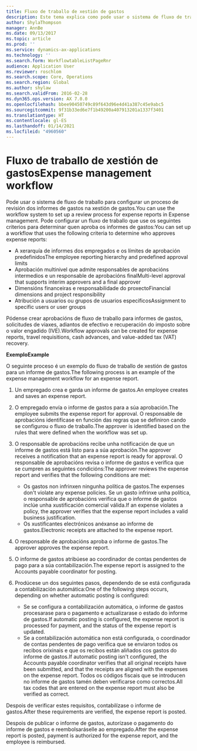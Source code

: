 ```yaml
---
title: Fluxo de traballo de xestión de gastos
description: Este tema explica como pode usar o sistema de fluxo de traballo en Microsoft Dynamics 365 Finance, para configurar un proceso de revisión dos informes de gastos na xestión de gastos.
author: ShylaThompson
manager: AnnBe
ms.date: 09/13/2017
ms.topic: article
ms.prod: ''
ms.service: dynamics-ax-applications
ms.technology: ''
ms.search.form: WorkflowtableListPageRnr
audience: Application User
ms.reviewer: roschlom
ms.search.scope: Core, Operations
ms.search.region: Global
ms.author: shylaw
ms.search.validFrom: 2016-02-28
ms.dyn365.ops.version: AX 7.0.0
ms.openlocfilehash: bbee90450749c89f643d96e4d41a387c45e9abc5
ms.sourcegitcommit: 9f31b33ed6e7f1b49200a407913201a1337f3401
ms.translationtype: HT
ms.contentlocale: gl-ES
ms.lasthandoff: 01/14/2021
ms.locfileid: "4960560"
---
```

# <a name="expense-management-workflow"></a><span data-ttu-id="fb80b-103">Fluxo de traballo de xestión de gastos</span><span class="sxs-lookup"><span data-stu-id="fb80b-103">Expense management workflow</span></span>

<span data-ttu-id="fb80b-104">Pode usar o sistema de fluxo de traballo para configurar un proceso de revisión dos informes de gastos na xestión de gastos.</span><span class="sxs-lookup"><span data-stu-id="fb80b-104">You can use the workflow system to set up a review process for expense reports in Expense management.</span></span> <span data-ttu-id="fb80b-105">Pode configurar un fluxo de traballo que use os seguintes criterios para determinar quen aproba os informes de gastos:</span><span class="sxs-lookup"><span data-stu-id="fb80b-105">You can set up a workflow that uses the following criteria to determine who approves expense reports:</span></span>

- <span data-ttu-id="fb80b-106">A xerarquía de informes dos empregados e os límites de aprobación predefinidos</span><span class="sxs-lookup"><span data-stu-id="fb80b-106">The employee reporting hierarchy and predefined approval limits</span></span>
- <span data-ttu-id="fb80b-107">Aprobación multinivel que admite responsables de aprobacións intermedios e un responsable de aprobacións final</span><span class="sxs-lookup"><span data-stu-id="fb80b-107">Multi-level approval that supports interim approvers and a final approver</span></span>
- <span data-ttu-id="fb80b-108">Dimensións financeiras e responsabilidade do proxecto</span><span class="sxs-lookup"><span data-stu-id="fb80b-108">Financial dimensions and project responsibility</span></span>
- <span data-ttu-id="fb80b-109">Atribución a usuarios ou grupos de usuarios específicos</span><span class="sxs-lookup"><span data-stu-id="fb80b-109">Assignment to specific users or user groups</span></span>

<span data-ttu-id="fb80b-110">Pódense crear aprobacións de fluxo de traballo para informes de gastos, solicitudes de viaxes, adiantos de efectivo e recuperación do imposto sobre o valor engadido (IVE).</span><span class="sxs-lookup"><span data-stu-id="fb80b-110">Workflow approvals can be created for expense reports, travel requisitions, cash advances, and value-added tax (VAT) recovery.</span></span>

<span data-ttu-id="fb80b-111">**Exemplo**</span><span class="sxs-lookup"><span data-stu-id="fb80b-111">**Example**</span></span>

<span data-ttu-id="fb80b-112">O seguinte proceso é un exemplo do fluxo de traballo de xestión de gastos para un informe de gastos.</span><span class="sxs-lookup"><span data-stu-id="fb80b-112">The following process is an example of the expense management workflow for an expense report.</span></span>

1. <span data-ttu-id="fb80b-113">Un empregado crea e garda un informe de gastos.</span><span class="sxs-lookup"><span data-stu-id="fb80b-113">An employee creates and saves an expense report.</span></span>
2. <span data-ttu-id="fb80b-114">O empregado envía o informe de gastos para a súa aprobación.</span><span class="sxs-lookup"><span data-stu-id="fb80b-114">The employee submits the expense report for approval.</span></span> <span data-ttu-id="fb80b-115">O responsable de aprobacións identifícase en función das regras que se definiron cando se configurou o fluxo de traballo.</span><span class="sxs-lookup"><span data-stu-id="fb80b-115">The approver is identified based on the rules that were defined when the workflow was set up.</span></span>
3. <span data-ttu-id="fb80b-116">O responsable de aprobacións recibe unha notificación de que un informe de gastos está listo para a súa aprobación.</span><span class="sxs-lookup"><span data-stu-id="fb80b-116">The approver receives a notification that an expense report is ready for approval.</span></span> <span data-ttu-id="fb80b-117">O responsable de aprobacións revisa o informe de gastos e verifica que se cumpren as seguintes condicións:</span><span class="sxs-lookup"><span data-stu-id="fb80b-117">The approver reviews the expense report and verifies that the following conditions are met:</span></span>

    - <span data-ttu-id="fb80b-118">Os gastos non infrinxen ningunha política de gastos.</span><span class="sxs-lookup"><span data-stu-id="fb80b-118">The expenses don't violate any expense policies.</span></span> <span data-ttu-id="fb80b-119">Se un gasto infrinxe unha política, o responsable de aprobacións verifica que o informe de gastos inclúe unha xustificación comercial válida.</span><span class="sxs-lookup"><span data-stu-id="fb80b-119">If an expense violates a policy, the approver verifies that the expense report includes a valid business justification.</span></span>
    - <span data-ttu-id="fb80b-120">Os xustificantes electrónicos anéxanse ao informe de gastos.</span><span class="sxs-lookup"><span data-stu-id="fb80b-120">Electronic receipts are attached to the expense report.</span></span>

4. <span data-ttu-id="fb80b-121">O responsable de aprobacións aproba o informe de gastos.</span><span class="sxs-lookup"><span data-stu-id="fb80b-121">The approver approves the expense report.</span></span>
5. <span data-ttu-id="fb80b-122">O informe de gastos atribúese ao coordinador de contas pendentes de pago para a súa contabilización.</span><span class="sxs-lookup"><span data-stu-id="fb80b-122">The expense report is assigned to the Accounts payable coordinator for posting.</span></span>
6. <span data-ttu-id="fb80b-123">Prodúcese un dos seguintes pasos, dependendo de se está configurada a contabilización automática:</span><span class="sxs-lookup"><span data-stu-id="fb80b-123">One of the following steps occurs, depending on whether automatic posting is configured:</span></span>

    - <span data-ttu-id="fb80b-124">Se se configura a contabilización automática, o informe de gastos procesarase para o pagamento e actualizarase o estado do informe de gastos.</span><span class="sxs-lookup"><span data-stu-id="fb80b-124">If automatic posting is configured, the expense report is processed for payment, and the status of the expense report is updated.</span></span>
    - <span data-ttu-id="fb80b-125">Se a contabilización automática non está configurada, o coordinador de contas pendentes de pago verifica que se enviaron todos os recibos orixinais e que os recibos están aliñados cos gastos do informe de gastos.</span><span class="sxs-lookup"><span data-stu-id="fb80b-125">If automatic posting isn't configured, the Accounts payable coordinator verifies that all original receipts have been submitted, and that the receipts are aligned with the expenses on the expense report.</span></span> <span data-ttu-id="fb80b-126">Todos os códigos fiscais que se introducen no informe de gastos tamén deben verificarse como correctos.</span><span class="sxs-lookup"><span data-stu-id="fb80b-126">All tax codes that are entered on the expense report must also be verified as correct.</span></span>

<span data-ttu-id="fb80b-127">Despois de verificar estes requisitos, contabilízase o informe de gastos.</span><span class="sxs-lookup"><span data-stu-id="fb80b-127">After these requirements are verified, the expense report is posted.</span></span>

<span data-ttu-id="fb80b-128">Despois de publicar o informe de gastos, autorízase o pagamento do informe de gastos e reembolsaráselle ao empregado.</span><span class="sxs-lookup"><span data-stu-id="fb80b-128">After the expense report is posted, payment is authorized for the expense report, and the employee is reimbursed.</span></span>
